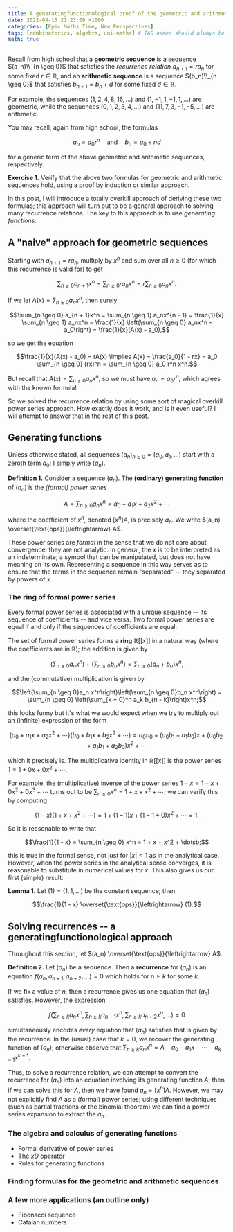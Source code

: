 ```yaml
---
title: A generatingfunctionological proof of the geometric and arithmetic sequence formulas
date: 2022-04-15 21:23:00 +1000
categories: [Epic Maths Time, New Perspectives]
tags: [combinatorics, algebra, uni-maths] # TAG names should always be lowercase
math: true
---
```


Recall from high school that a **geometric sequence** is a sequence $(a_n)\\_{n \geq 0}$ that satisfies the *recurrence relation* $a_{n + 1} = r a_n$ for some fixed $r \in \mathbb{R}$, and an **arithmetic sequence** is a sequence $(b_n)\\_{n \geq 0}$ that satisfies $b_{n + 1} = b_n + d$ for some fixed $d \in \mathbb{R}$.

For example, the sequences $(1,2,4,8,16,\dotsc)$ and $(1,-1,1,-1,1,\dotsc)$ are geometric, while the sequences $(0,1,2,3,4,\dotsc)$ and $(11,7,3,-1,-5,\dotsc)$ are arithmetic.

You may recall, again from high school, the formulas

$$a_n = a_0 r^n \quad \text{and} \quad b_n = a_0 + nd$$

for a generic term of the above geometric and arithmetic sequences, respectively.

**Exercise 1.** Verify that the above two formulas for geometric and arithmetic sequences hold, using a proof by induction or similar approach.

In this post, I will introduce a totally overkill approach of deriving these two formulas; this approach will turn out to be a general approach to solving many recurrence relations. The key to this approach is to use *generating functions*.

## A "naive" approach for geometric sequences

Starting with $a_{n + 1} = ra_n$, multiply by $x^n$ and sum over all $n \geq 0$ (for which this recurrence is valid for) to get

$$\sum_{n \geq 0} a_{n + 1}x^n = \sum_{n \geq 0} ra_n x^n = r \sum_{n \geq 0} a_n x^n.$$

If we let $A(x) = \sum_{n \geq 0} a_n x^n$, then surely

$$\sum_{n \geq 0} a_{n + 1}x^n = \sum_{n \geq 1} a_nx^{n - 1} = \frac{1}{x} \sum_{n \geq 1} a_nx^n = \frac{1}{x} \left(\sum_{n \geq 0} a_nx^n - a_0\right) = \frac{1}{x}(A(x) - a_0),$$

so we get the equation

$$\frac{1}{x}(A(x) - a_0) = rA(x) \implies A(x) = \frac{a_0}{1 - rx} = a_0 \sum_{n \geq 0} (rx)^n = \sum_{n \geq 0} a_0 r^n x^n.$$

But recall that $A(x) = \sum_{n \geq 0} a_n x^n$, so we must have $a_n = a_0 r^n$, which agrees with the known formula!

So we solved the recurrence relation by using some sort of magical overkill power series approach. How exactly does it work, and is it even useful? I will attempt to answer that in the rest of this post.

## Generating functions

Unless otherwise stated, all sequences $(a_n)_{n \geq 0} = (a_0,a_1,\dotsc)$ start with a zeroth term $a_0$; I simply write $(a_n)$.

**Definition 1.** Consider a sequence $(a_n)$. The **(ordinary) generating function** of $(a_n)$ is the *(formal) power series*

$$A = \sum_{n \geq 0}a_n x^n = a_0 + a_1x + a_2x^2 + \dotsb$$

where the coefficient of $x^n$, denoted $[x^n]A$, is precisely $a_n$. We write $(a_n) \overset{\text{ops}}{\leftrightarrow} A$.

These power series are *formal* in the sense that we do not care about convergence: they are not analytic. In general, the $x$ is to be interpreted as an indeterminate; a symbol that can be manipulated, but does not have meaning on its own. Representing a sequence in this way serves as to ensure that the terms in the sequence remain "separated" -- they separated by powers of $x$.

### The ring of formal power series

Every formal power series is associated with a unique sequence -- its sequence of coefficients -- and vice versa. Two formal power series are equal if and only if the sequences of coefficients are equal.

The set of formal power series forms a **ring** $\mathbb{R}[[x]]$ in a natural way (where the coefficients are in $\mathbb{R}$); the addition is given by

$$\left(\sum_{n \geq 0}a_n x^n\right) + \left(\sum_{n \geq 0}b_n x^n\right) = \sum_{n \geq 0} (a_n + b_n)x^n,$$

and the (commutative) multiplication is given by

$$\left(\sum_{n \geq 0}a_n x^n\right)\left(\sum_{n \geq 0}b_n x^n\right) = \sum_{n \geq 0} \left(\sum_{k = 0}^n a_k b_{n - k}\right)x^n;$$

this looks funny but it's what we would expect when we try to multiply out an (infinite) expression of the form

$$(a_0 + a_1x + a_2x^2 + \dotsb)(b_0 + b_1x + b_2x^2 + \dotsb) = a_0b_0 + (a_0b_1 + a_1b_0)x + (a_0b_2 + a_1b_1 + a_2b_0)x^2 + \dotsb$$

which it precisely is. The multiplicative identity in $\mathbb{R}[[x]]$ is the power series $1 = 1 + 0x + 0x^2 + \dotsb$.

For example, the (multiplicative) inverse of the power series $1 - x = 1 - x + 0x^2 + 0x^3 + \dotsb$ turns out to be $\sum_{n \geq 0}x^n = 1 + x + x^2 + \dotsb$; we can verify this by computing

$$(1 - x)(1 + x + x^2 + \dotsb) = 1 + (1 - 1)x + (1 - 1 + 0)x^2 + \dotsb = 1.$$

So it is reasonable to write that

$$\frac{1}{1 - x} = \sum_{n \geq 0} x^n = 1 + x + x^2 + \dotsb;$$

this is true in the formal sense, not just for $|x| < 1$ as in the analytical case. However, when the power series in the analytical sense converges, it is reasonable to substitute in numerical values for $x$. This also gives us our first (simple) result:

**Lemma 1.** Let $(1) = (1,1,\dotsc)$ be the constant sequence; then

$$\frac{1}{1 - x} \overset{\text{ops}}{\leftrightarrow} (1).$$

## Solving recurrences -- a generatingfunctionological approach

Throughout this section, let $(a_n) \overset{\text{ops}}{\leftrightarrow} A$.

**Definition 2.** Let $(a_n)$ be a sequence. Then a **recurrence** for $(a_n)$ is an equation $f(a_n,a_{n + 1},a_{n + 2},\dotsc) = 0$ which holds for $n \geq k$ for some $k$.

If we fix a value of $n$, then a recurrence gives us one equation that $(a_n)$ satisfies. However, the expression

$$f\left(\sum_{n \geq k}a_n x^n,\sum_{n \geq k}a_{n + 1} x^n,\sum_{n \geq k}a_{n + 2} x^n,\dotsc\right) = 0$$

simultaneously encodes *every* equation that $(a_n)$ satisfies that is given by the recurrence. In the (usual) case that $k = 0$, we recover the generating function of $(a_n)$; otherwise observe that $\sum_{n \geq k}a_n x^n = A - a_0 - a_1x - \dotsb - a_{k - 1}x^{k - 1}$.

Thus, to solve a recurrence relation, we can attempt to convert the recurrence for $(a_n)$ into an equation involving its generating function $A$; then if we can solve this for $A$, then we have found $a_n = [x^n]A$. However, we may not explicitly find $A$ as a (formal) power series; using different techniques (such as partial fractions or the binomial theorem) we can find a power series expansion to extract the $a_n$.

### The algebra and calculus of generating functions

- Formal derivative of power series
- The $xD$ operator
- Rules for generating functions

### Finding formulas for the geometric and arithmetic sequences

### A few more applications (an outline only)

- Fibonacci sequence
- Catalan numbers
